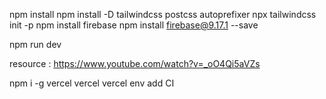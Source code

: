 npm install 
npm install -D tailwindcss postcss autoprefixer
npx tailwindcss init -p
npm install firebase
npm install firebase@9.17.1 --save 

npm run dev

resource : https://www.youtube.com/watch?v=_oO4Qi5aVZs 

npm i -g vercel
vercel 
vercel env add CI
